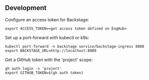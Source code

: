 ## Development

Configure an access token for Backstage:

```console
export ACCESS_TOKEN=<get access token defined on EngHub>
```

Set up a port-forward with kubectl or k9s:

```console
kubectl port-forward -n backstage service/backstage-ingress 8080
export BACKSTAGE_URL=http://localhost:8080
```

Get a GitHub token with the 'project' scope:

```console
gh auth login -s 'project'
export GITHUB_TOKEN=$(gh auth token)
```

